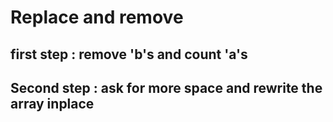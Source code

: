 # Replace and remove

## first step : remove 'b's and count 'a's
## Second step : ask for more space and rewrite the array inplace


